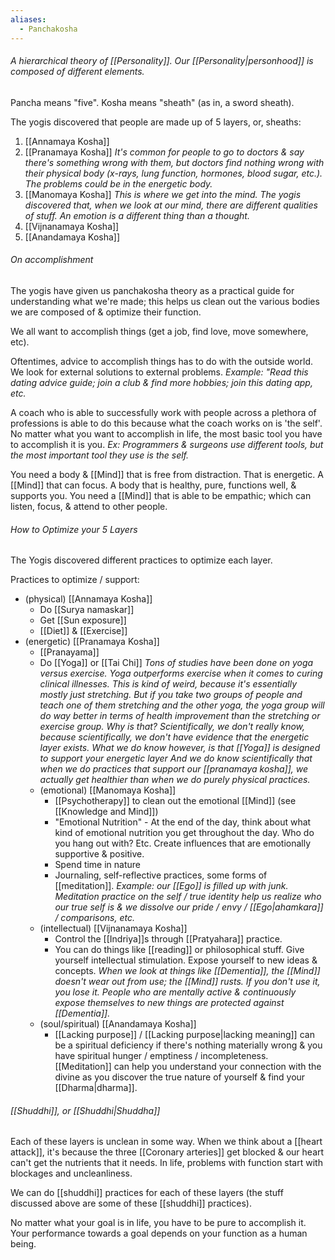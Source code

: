 ```yaml
---
aliases:
  - Panchakosha
---
```

###### A hierarchical theory of [[Personality]]. Our [[Personality|personhood]] is composed of different elements.

Pancha means "five". Kosha means "sheath" (as in, a sword sheath).

The yogis discovered that people are made up of 5 layers, or, sheaths:
1) [[Annamaya Kosha]]
2) [[Pranamaya Kosha]]
	*It's common for people to go to doctors & say there's something wrong with them, but doctors find nothing wrong with their physical body (x-rays, lung function, hormones, blood sugar, etc.). The problems could be in the energetic body.*
3) [[Manomaya Kosha]]
	*This is where we get into the mind. The yogis discovered that, when we look at our mind, there are different qualities of stuff. An emotion is a different thing than a thought.*
4) [[Vijnanamaya Kosha]]
5) [[Anandamaya Kosha]]

###### On accomplishment
The yogis have given us panchakosha theory as a practical guide for understanding what we're made; this helps us clean out the various bodies we are composed of & optimize their function.

We all want to accomplish things (get a job, find love, move somewhere, etc).

Oftentimes, advice to accomplish things has to do with the outside world. We look for external solutions to external problems.
	*Example: "Read this dating advice guide; join a club & find more hobbies; join this dating app, etc.*

A coach who is able to successfully work with people across a plethora of professions is able to do this because what the coach works on is 'the self'. No matter what you want to accomplish in life, the most basic tool you have to accomplish it is you.
	*Ex: Programmers & surgeons use different tools, but the most important tool they use is the self.*

You need a body & [[Mind]] that is free from distraction. That is energetic. A [[Mind]] that can focus. A body that is healthy, pure, functions well, & supports you. You need a [[Mind]] that is able to be empathic; which can listen, focus, & attend to other people.

###### How to Optimize your 5 Layers
The Yogis discovered different practices to optimize each layer.

Practices to optimize / support:
- (physical) [[Annamaya Kosha]]
	- Do [[Surya namaskar]]
	- Get [[Sun exposure]]
	- [[Diet]] & [[Exercise]]
- (energetic) [[Pranamaya Kosha]]
	- [[Pranayama]]
	- Do [[Yoga]] or [[Tai Chi]]
		*Tons of studies have been done on yoga versus exercise. Yoga outperforms exercise when it comes to curing clinical illnesses. This is kind of weird, because it's essentially mostly just stretching. But if you take two groups of people and teach one of them stretching and the other yoga, the yoga group will do way better in terms of health improvement than the stretching or exercise group. Why is that? Scientifically, we don't really know, because scientifically, we don't have evidence that the energetic layer exists. What we do know however, is that [[Yoga]] is designed to support your energetic layer And we do know scientifically that when we do practices that support our [[pranamaya kosha]], we actually get healthier than when we do purely physical practices.*
	- (emotional) [[Manomaya Kosha]]
		- [[Psychotherapy]] to clean out the emotional [[Mind]] (see [[Knowledge and Mind]])
		- "Emotional Nutrition" - At the end of the day, think about what kind of emotional nutrition you get throughout the day. Who do you hang out with? Etc. Create influences that are emotionally supportive & positive.
		- Spend time in nature
		- Journaling, self-reflective practices, some forms of [[meditation]].
			*Example: our [[Ego]] is filled up with junk. Meditation practice on the self / true identity help us realize who our true self is & we dissolve our pride / envy / [[Ego|ahamkara]] / comparisons, etc.*
	- (intellectual) [[Vijnanamaya Kosha]]
		- Control the [[Indriya]]s through [[Pratyahara]] practice.
		- You can do things like [[reading]] or philosophical stuff. Give yourself intellectual stimulation. Expose yourself to new ideas & concepts.
			*When we look at things like [[Dementia]], the [[Mind]] doesn't wear out from use; the [[Mind]] rusts. If you don't use it, you lose it. People who are mentally active & continuously expose themselves to new things are protected against [[Dementia]].*
	- (soul/spiritual) [[Anandamaya Kosha]]
		- [[Lacking purpose]] / [[Lacking purpose|lacking meaning]] can be a spiritual deficiency if there's nothing materially wrong & you have spiritual hunger / emptiness / incompleteness. [[Meditation]] can help you understand your connection with the divine as you discover the true nature of yourself & find your [[Dharma|dharma]].

###### [[Shuddhi]], or [[Shuddhi|Shuddha]]
Each of these layers is unclean in some way. When we think about a [[heart attack]], it's because the three [[Coronary arteries]] get blocked & our heart can't get the nutrients that it needs. In life, problems with function start with blockages and uncleanliness.

We can do [[shuddhi]] practices for each of these layers (the stuff discussed above are some of these [[shuddhi]] practices).

No matter what your goal is in life, you have to be pure to accomplish it. Your performance towards a goal depends on your function as a human being.